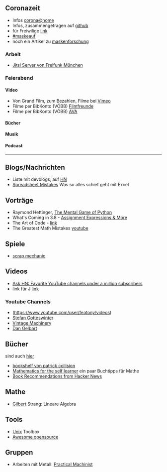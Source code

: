 ## Coronazeit
* Infos [corona@home](https://covid-at-home.info/)
* Infos, zusammengetragen auf [github](https://github.com/cwoomi/cert-covid19)
* für Freiwilige [link](https://nerdfallmedizin.blog/freiwillige/)
* [#maskeauf](https://maskeauf.de)
* noch ein Artikel zu [maskenforschung](https://www.scmp.com/news/hong-kong/health-environment/article/3050689/how-make-your-own-mask-hong-kong-scientists)

### Arbeit
* [Jitsi Server von Freifunk München](https://meet.ffmuc.net/)

### Feierabend

#### Video
* Von Grand Film, zum Bezahlen, Filme bei [Vimeo](https://grandfilm.de/grandfilmondemand/)
* Filme per BibKonto (VÖBB) [Filmfreunde](https://voebb.filmfriend.de/de/home)
* Filme per BibKonto (VÖBB) [AVA](https://voebb.ava.watch/)

#### Bücher

#### Musik

#### Podcast


---

## Blogs/Nachrichten
* Liste mit devblogs, auf [HN](https://news.ycombinator.com/item?id=22273224)
* [Spreadsheet Mistakes](http://www.eusprig.org/horror-stories.htm) Was so alles schief geht mit Excel


## Vorträge
* Raymond Hettinger, [The Mental Game of Python](https://youtu.be/UANN2Eu6ZnM)
* What's Coming in 3.8 - [Assignment Expressions & More](https://youtu.be/OtdQN24Z5MA)
* The Art of Code - [link](https://youtu.be/gdSlcxxYAA8)
* The Greatest Math Mistakes [youtube](https://www.youtube.com/watch?v=34detVy-Hiw)

## Spiele
* [scrap mechanic](http://www.scrapmechanic.com/)

## Videos
* [Ask HN: Favorite YouTube channels under a million subscribers](https://news.ycombinator.com/item?id=21429068)
* link für J [link](https://www.tcm.ac/course/strengthening-immune-system/)
### Youtube Channels
* (https://www.youtube.com/user/featony/videos)
* [Stefan Gotteswinter](https://www.youtube.com/channel/UCY8gSLTqvs38bR9X061jFWw)
* [Vintage Machinery](https://www.youtube.com/user/ksruckerowwm)
* [Dan Gelbart](https://www.youtube.com/watch?v=sFrVdoOhu1Q&feature=youtu.be) 

## Bücher
sind auch [hier](buecher.md)
* [bookshelf von patrick collision ](https://patrickcollison.com/bookshelf)
* [Mathematics for the self learner](https://www.neilwithdata.com/mathematics-self-learner) ein paar Buchtipps für Mathe
* [Book Recommendations from Hacker News](https://mapfilterfold.com/)

## Mathe
* [Gilbert](https://ocw.mit.edu/courses/mathematics/18-06-linear-algebra-spring-2010/video-lectures/) Strang: Lineare Algebra

## Tools
* [Unix](http://cb.vu/unixtoolbox.xhtml) Toolbox
* [Awesome opensource](https://awesomeopensource.com/)

## Gruppen
* Arbeiten mit Metall: [Practical Machinist](https://www.practicalmachinist.com/) 
